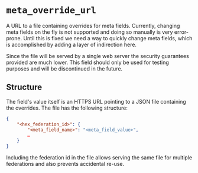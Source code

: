 # `meta_override_url`

A URL to a file containing overrides for meta fields. Currently, changing meta fields on the fly is not supported and
doing so manually is very error-prone. Until this is fixed we need a way to quickly change meta fields, which is
accomplished by adding a layer of indirection here.

Since the file will be served by a single web server the security guarantees provided are much lower. This field should
only be used for testing purposes and will be discontinued in the future.

## Structure

The field's value itself is an HTTPS URL pointing to a JSON file containing the overrides. The file has the following
structure:

```json
{
	"<hex_federation_id>": {
		"<meta_field_name>": "<meta_field_value>",
        …
	}
}
```

Including the federation id in the file allows serving the same file for multiple federations and also prevents
accidental re-use.
